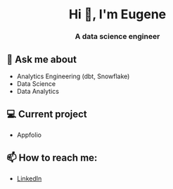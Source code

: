 <h1 align="center">Hi 👋, I'm Eugene</h1>
<h3 align="center">A data science engineer</h3>

## 💬 Ask me about
- Analytics Engineering (dbt, Snowflake)
- Data Science
- Data Analytics

## 💻 Current project
- Appfolio

## 📫 How to reach me:
- [LinkedIn](https://www.linkedin.com/in/osminkin/)

